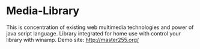 Media-Library
=============
This is concentration of existing web multimedia technologies and power of java script language.
Library integrated for home use with control your library with winamp.
Demo site: http://master255.org/
